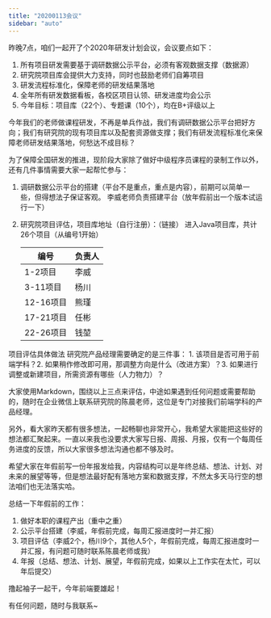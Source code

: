 ```yaml
---
title: "20200113会议"
sidebar: "auto"
---
```


昨晚7点，咱们一起开了个2020年研发计划会议，会议要点如下：

1. 所有项目研发需要基于调研数据公示平台，必须有客观数据支撑（数据源）
2. 研究院项目库会提供大力支持，同时也鼓励老师们自筹项目
3. 研发流程标准化，保障老师的研发结果落地
4. 全年所有研发数据看板，各校区项目认领、研发进度均会公示
5. 今年目标：项目库（22个）、专题课（10个），均在B+评级以上

今年我们的老师做课程研发，不再是单兵作战，我们有调研数据公示平台把好方向；我们有研究院的现有项目库以及配套资源做支撑；我们有研发流程标准化来保障老师研发结果落地，何愁达不成目标？

为了保障全国研发的推进，现阶段大家除了做好中级程序员课程的录制工作以外，还有几件事情需要大家一起帮忙参与：

1. 调研数据公示平台的搭建（平台不是重点，重点是内容），前期可以简单一些，但得想法子保证客观。
   李威老师负责搭建平台（放年假前出一个版本试运行一下）

2. 研究院项目评估，项目库地址（自行注册）：（链接）
   进入Java项目库，共计26个项目（从编号1开始）
   
   | 编号      | 负责人 |
   | --------- | ------ |
   | 1-2项目   | 李威   |
   | 3-11项目  | 杨川   |
   | 12-16项目 | 熊瑾   |
   | 17-21项目 | 任彬   |
   | 22-26项目 | 钱堃   |
   
  项目评估具体做法
    研究院产品经理需要确定的是三件事：
    1. 该项目是否可用于前端学科？2. 如果稍作修改即可用，那调整方向是什么（改进方案）？3. 如果进行调整或新建项目，所需资源有哪些（人力物力）？

大家使用Markdown，围绕以上三点来评估，中途如果遇到任何问题或需要帮助的，随时在企业微信上联系研究院的陈晨老师，这位是专门对接我们前端学科的产品经理。

另外，看大家昨天都有很多想法，一起畅聊也非常开心，我希望大家能把这些好的想法都汇聚起来。一直以来我也没要求大家写日报、周报、月报，仅有一个每周任务进度的反馈，所以大家很多想法沟通也都不够及时。

希望大家在年假前写一份年报发给我，内容结构可以是年终总结、想法、计划、对未来的展望等等，但是想法最好配有落地方案和数据支撑，不然太多天马行空的想法咱们也无法落实哈。

总结一下年假前的工作：

1. 做好本职的课程产出（重中之重）
2. 公示平台搭建（李威，年假前完成，每周汇报进度时一并汇报）
3. 项目评估（李威2个，杨川9个，其他人5个，年假前完成，每周汇报进度时一并汇报，有问题可随时联系陈晨老师或我）
4. 年报（总结、想法、计划、展望，年假前完成，如果以上工作实在太忙，可以年后提交）

撸起袖子一起干，今年前端要雄起！

有任何问题，随时与我联系~